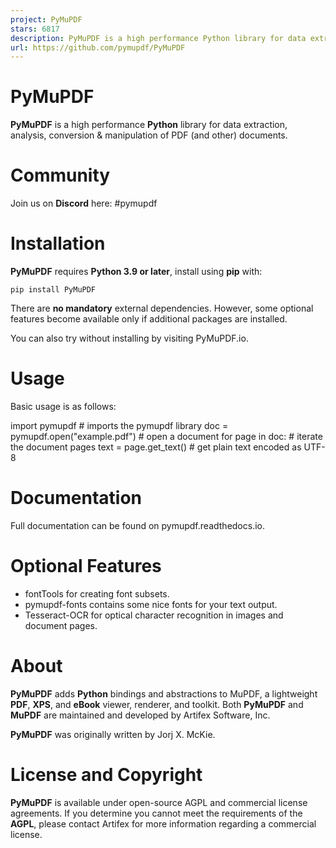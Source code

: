 ```yaml
---
project: PyMuPDF
stars: 6817
description: PyMuPDF is a high performance Python library for data extraction, analysis, conversion & manipulation of PDF (and other) documents.
url: https://github.com/pymupdf/PyMuPDF
---
```


PyMuPDF
=======

**PyMuPDF** is a high performance **Python** library for data extraction, analysis, conversion & manipulation of PDF (and other) documents.

Community
=========

Join us on **Discord** here: #pymupdf

Installation
============

**PyMuPDF** requires **Python 3.9 or later**, install using **pip** with:

`pip install PyMuPDF`

There are **no mandatory** external dependencies. However, some optional features become available only if additional packages are installed.

You can also try without installing by visiting PyMuPDF.io.

Usage
=====

Basic usage is as follows:

import pymupdf \# imports the pymupdf library
doc \= pymupdf.open("example.pdf") \# open a document
for page in doc: \# iterate the document pages
  text \= page.get\_text() \# get plain text encoded as UTF-8

Documentation
=============

Full documentation can be found on pymupdf.readthedocs.io.

Optional Features
=================

-   fontTools for creating font subsets.
-   pymupdf-fonts contains some nice fonts for your text output.
-   Tesseract-OCR for optical character recognition in images and document pages.

About
=====

**PyMuPDF** adds **Python** bindings and abstractions to MuPDF, a lightweight **PDF**, **XPS**, and **eBook** viewer, renderer, and toolkit. Both **PyMuPDF** and **MuPDF** are maintained and developed by Artifex Software, Inc.

**PyMuPDF** was originally written by Jorj X. McKie.

License and Copyright
=====================

**PyMuPDF** is available under open-source AGPL and commercial license agreements. If you determine you cannot meet the requirements of the **AGPL**, please contact Artifex for more information regarding a commercial license.
